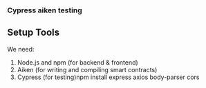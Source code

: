 ### Cypress aiken testing

## Setup Tools


We need:

1. Node.js and npm (for backend & frontend)
2. Aiken (for writing and compiling smart contracts)
3. Cypress (for testing)npm install express axios body-parser cors

